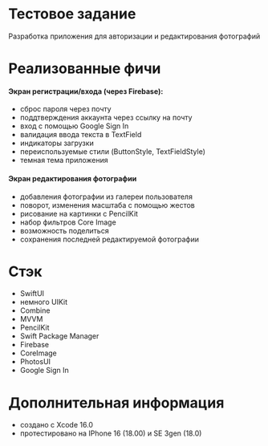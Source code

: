 # Тестовое задание
Разработка приложения для авторизации и редактирования фотографий

# Реализованные фичи

#### Экран регистрации/входа (через Firebase):
- сброс пароля через почту
- поддтверждения аккаунта через ссылку на почту
- вход с помощью Google Sign In
- валидация ввода текста в TextField
- индикаторы загрузки
- переиспользуемые стили (ButtonStyle, TextFieldStyle)
- темная тема приложения

#### Экран редактирования фотографии
- добавления фотографии из галереи пользователя
- поворот, изменения масштаба с помощью жестов
- рисование на картинки с PencilKit
- набор фильтров Core Image
- возможность поделиться
- сохранения последней редактируемой фотографии

# Стэк
- SwiftUI
- немного UIKit
- Combine
- MVVM
- PencilKit
- Swift Package Manager
- Firebase
- CoreImage
- PhotosUI
- Google Sign In

# Дополнительная информация
- создано с Xcode 16.0
- протестировано на IPhone 16 (18.00) и SE 3gen (18.0)


